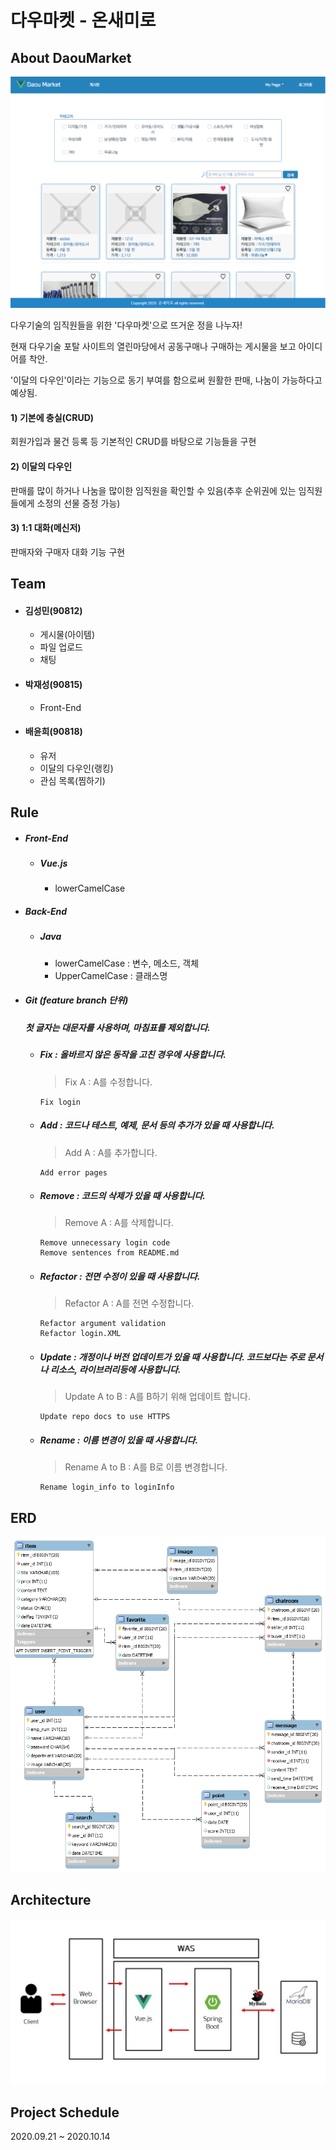 # 다우마켓 - 온새미로
## About DaouMarket

![](./images/daoumarket_item.png)

다우기술의 임직원들을 위한 '다우마켓'으로 뜨거운 정을 나누자!

현재 다우기술 포탈 사이트의 열린마당에서 공동구매나 구매하는 게시물을 보고 아이디어를 착안.

'이달의 다우인'이라는 기능으로 동기 부여를 함으로써 원활한 판매, 나눔이 가능하다고 예상됨.

#### 1) 기본에 충실(CRUD)

회원가입과 물건 등록 등 기본적인 CRUD를 바탕으로 기능들을 구현

#### 2) 이달의 다우인

판매를 많이 하거나 나눔을 많이한 임직원을 확인할 수 있음(추후 순위권에 있는 임직원들에게 소정의 선물 증정 가능)

#### 3) 1:1 대화(메신저)

판매자와 구매자 대화 기능 구현

## Team

- #### 김성민(90812)

  - 게시물(아이템)
  - 파일 업로드
  - 채팅

- #### 박재성(90815)

  - Front-End

- #### 배윤희(90818)

  - 유저
  - 이달의 다우인(랭킹)
  - 관심 목록(찜하기)


## Rule

- ##### Front-End  

  - ##### Vue.js

    - lowerCamelCase  

- ##### Back-End  

  - ##### Java  

    - lowerCamelCase : 변수, 메소드, 객체  
    - UpperCamelCase : 클래스명

- ##### Git (feature branch 단위)  

  ##### 첫 글자는 대문자를 사용하며, 마침표를 제외합니다. 

  - ##### Fix : 올바르지 않은 동작을 고친 경우에 사용합니다.  

    > Fix A  : A를 수정합니다.

    ```
    Fix login
    ```

  - ##### Add : 코드나 테스트, 예제, 문서 등의 추가가 있을 때 사용합니다.

    > Add A : A를 추가합니다.

    ```
    Add error pages
    ```

  - ##### Remove : 코드의 삭제가 있을 때 사용합니다.

    > Remove A : A를 삭제합니다.

    ```
    Remove unnecessary login code
    Remove sentences from README.md
    ```

  - ##### Refactor : 전면 수정이 있을 때 사용합니다.

    > Refactor A : A를 전면 수정합니다.

    ```
    Refactor argument validation
    Refactor login.XML
    ```

  - ##### Update : 개정이나 버전 업데이트가 있을 때 사용합니다. 코드보다는 주로 문서나 리소스, 라이브러리등에 사용합니다.

    > Update A to B : A를 B하기 위해 업데이트 합니다.

    ```
    Update repo docs to use HTTPS
    ```

  - ##### Rename : 이름 변경이 있을 때 사용합니다.

    > Rename A to B : A를 B로 이름 변경합니다.

    ```
    Rename login_info to loginInfo
    ```

## ERD

![](./images/daou_market_erd.png)

## Architecture

![](./images/daou_market_architecture.jpg)

## Project Schedule

2020.09.21 ~ 2020.10.14